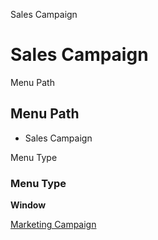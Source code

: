 
Sales Campaign
# Sales Campaign



Menu Path
## Menu Path



- Sales Campaign

Menu Type
### Menu Type

**Window**


[Marketing Campaign](../../functional-guide/window/window-marketing-campaign.md)